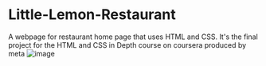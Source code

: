 # Little-Lemon-Restaurant
A webpage for restaurant home page that uses HTML and CSS.
It's the final project for the HTML and CSS in Depth course on coursera produced by meta
![image](https://github.com/KAboelnaga/Little-Lemon-Restaurant/assets/79963866/ebee140d-8631-42df-89ca-06e43388405d)
